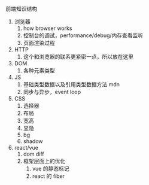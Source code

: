 前端知识结构

1. 浏览器
   1. how browser works
   2. 控制台的调试，performance/debug/内存查看监听 
   3. 页面渲染过程
2. HTTP
   1. 这个和浏览器的联系更紧密一点，所以放在这里
3. DOM 
   1. 各种元素类型
4. JS
   1. 基础类型数据以及引用类型数据方法 mdn
   2. 同步与异步，event loop
5. CSS 
   1. 选择器 
   2. 布局
   3. 宽高
   4. 显隐
   5. bg
   6. shadow
6. react/vue
   1. dom diff
   2. 框架层面上的优化
      1. vue 的静态标记
      2. react 的 fiber 